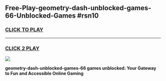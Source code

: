
## Free-Play-geometry-dash-unblocked-games-66-Unblocked-Games #rsn10
<h3>
<a href="https://news.freeplayer.one?title=geometry-dash-unblocked-games-66&ref=8M">CLICK TO PLAY</a></h3>
<hr>

<h3>
<a href="https://news.freeplayer.one?title=geometry-dash-unblocked-games-66&ref=8M">CLICK 2 PLAY</a>
  
</h3>

<a href="https://news.freeplayer.one?title=geometry-dash-unblocked-games-66&ref=8M"><img src="https://clearcache.store/games.png"></a>


**geometry-dash-unblocked-games-66 games unblocked: Your Gateway to Fun and Accessible Online Gaming**
